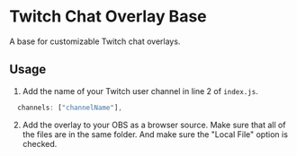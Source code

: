 # Twitch Chat Overlay Base

A base for customizable Twitch chat overlays.

## Usage

1. Add the name of your Twitch user channel in line 2 of `index.js`.

```js
  channels: ["channelName"],
```

2. Add the overlay to your OBS as a browser source. Make sure that all of the files are in the same folder. And make sure the "Local File" option is checked.
